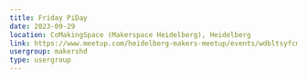 ```yaml
---
title: Friday PiDay
date: 2023-09-29
location: CoMakingSpace (Makerspace Heidelberg), Heidelberg
link: https://www.meetup.com/heidelberg-makers-meetup/events/wdbltsyfcmbmc/
usergroup: makershd
type: usergroup
---
```

